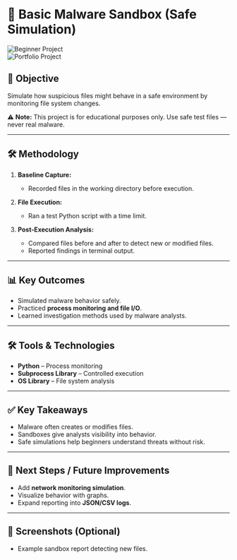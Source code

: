 # 🧪 Basic Malware Sandbox (Safe Simulation)  

![Beginner Project](https://img.shields.io/badge/Level-Beginner-blue)  
![Portfolio Project](https://img.shields.io/badge/Portfolio-Yes-purple)  

## 📌 Objective  
Simulate how suspicious files might behave in a safe environment by monitoring file system changes.  

⚠️ **Note:** This project is for educational purposes only. Use safe test files — never real malware.  

---  

## 🛠️ Methodology  
1. **Baseline Capture:**  
   - Recorded files in the working directory before execution.  

2. **File Execution:**  
   - Ran a test Python script with a time limit.  

3. **Post-Execution Analysis:**  
   - Compared files before and after to detect new or modified files.  
   - Reported findings in terminal output.  

---  

## 📊 Key Outcomes  
- Simulated malware behavior safely.  
- Practiced **process monitoring and file I/O**.  
- Learned investigation methods used by malware analysts.  

---  

## 🛠️ Tools & Technologies  
- **Python** – Process monitoring  
- **Subprocess Library** – Controlled execution  
- **OS Library** – File system analysis  

---  

## ✅ Key Takeaways  
- Malware often creates or modifies files.  
- Sandboxes give analysts visibility into behavior.  
- Safe simulations help beginners understand threats without risk.  

---  

## 🚀 Next Steps / Future Improvements  
- Add **network monitoring simulation**.  
- Visualize behavior with graphs.  
- Expand reporting into **JSON/CSV logs**.  

---  

## 📸 Screenshots (Optional)  
- Example sandbox report detecting new files.  
